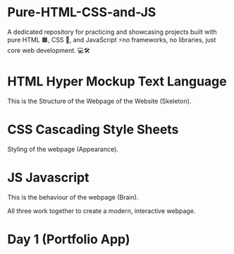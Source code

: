 # Pure-HTML-CSS-and-JS
 A dedicated repository for practicing and showcasing projects built with pure HTML 🟧, CSS 🎨, and JavaScript ⚡no frameworks, no libraries, just core web development. 💻🛠️

# HTML Hyper Mockup Text Language
This is the Structure of the Webpage of the Website (Skeleton).

# CSS Cascading Style Sheets
Styling of the webpage (Appearance).

# JS Javascript
This is the behaviour of the webpage (Brain). 

<!---:NB IMPORTANT--->
All three work together to create a modern, interactive webpage.

# Day 1 (Portfolio App)

